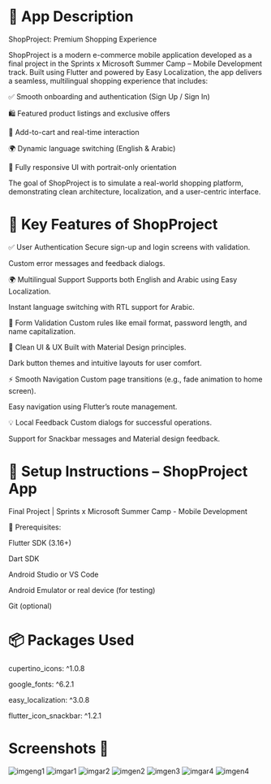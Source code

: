 # 📱 App Description
ShopProject: Premium Shopping Experience

ShopProject is a modern e-commerce mobile application developed as a final project in the Sprints x Microsoft Summer Camp – Mobile Development track. Built using Flutter and powered by Easy Localization, the app delivers a seamless, multilingual shopping experience that includes:

✅ Smooth onboarding and authentication (Sign Up / Sign In)

🛍️ Featured product listings and exclusive offers

🛒 Add-to-cart and real-time interaction

🌍 Dynamic language switching (English & Arabic)

🎯 Fully responsive UI with portrait-only orientation

The goal of ShopProject is to simulate a real-world shopping platform, demonstrating clean architecture, localization, and a user-centric interface.

# 🌟 Key Features of ShopProject
✅ User Authentication
Secure sign-up and login screens with validation.

Custom error messages and feedback dialogs.

🌍 Multilingual Support
Supports both English and Arabic using Easy Localization.

Instant language switching with RTL support for Arabic.


🧾 Form Validation
Custom rules like email format, password length, and name capitalization.

🧩 Clean UI & UX
Built with Material Design principles.

Dark button themes and intuitive layouts for user comfort.

⚡ Smooth Navigation
Custom page transitions (e.g., fade animation to home screen).

Easy navigation using Flutter’s route management.

💡 Local Feedback
Custom dialogs for successful operations.

Support for Snackbar messages and Material design feedback.

# 🚀 Setup Instructions – ShopProject App
Final Project | Sprints x Microsoft Summer Camp - Mobile Development

🧰 Prerequisites:

Flutter SDK (3.16+)

Dart SDK

Android Studio or VS Code

Android Emulator or real device (for testing)

Git (optional)

# 📦 Packages Used

  cupertino_icons: ^1.0.8
  
  google_fonts: ^6.2.1
 
  easy_localization: ^3.0.8
  
  flutter_icon_snackbar: ^1.2.1



# Screenshots 📱


![imgeng1](https://github.com/user-attachments/assets/ab7e9107-b180-495a-b00a-f90d9df620de)
![imgar1](https://github.com/user-attachments/assets/bdf20949-8ef1-4330-89fa-93507c20bc1f)
![imgar2](https://github.com/user-attachments/assets/5e58e4e0-c241-45a1-a93a-4596438be265)
![imgen2](https://github.com/user-attachments/assets/f174c199-3434-4669-9627-d7298f255721)
![imgen3](https://github.com/user-attachments/assets/367aac68-2a3c-4c70-bbef-2d3f80b10cb8)
![imgar4](https://github.com/user-attachments/assets/aae2268b-529b-401c-8592-cab0b01c5fcd)
![imgen4](https://github.com/user-attachments/assets/9b8dd10f-c842-4023-be53-979cd8f4fcff)














